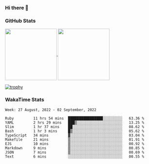 ### Hi there 👋

### GitHub Stats

<a href="https://github.com/anuraghazra/github-readme-stats">
  <img align="center" height="170px" src="https://github-readme-stats.vercel.app/api/top-langs/?username=tksfjt1024&layout=compact&count_private=true&show_icons=true&show_icons=true&theme=graywhite" />
</a>
<a href="https://github.com/anuraghazra/github-readme-stats">
  <img align="center" height="170px" src="https://github-readme-stats.vercel.app/api?username=tksfjt1024&count_private=true&show_icons=true&show_icons=true&theme=graywhite" />
</a>

[![trophy](https://github-profile-trophy.vercel.app/?username=tksfjt1024)](https://github.com/ryo-ma/github-profile-trophy)

### WakaTime Stats

<!--START_SECTION:waka-->
```text
Week: 27 August, 2022 - 02 September, 2022

Ruby         11 hrs 54 mins  ████████████████░░░░░░░░░   63.36 % 
YAML         2 hrs 29 mins   ███▒░░░░░░░░░░░░░░░░░░░░░   13.25 % 
Slim         1 hr 37 mins    ██░░░░░░░░░░░░░░░░░░░░░░░   08.62 % 
Bash         1 hr 3 mins     █▒░░░░░░░░░░░░░░░░░░░░░░░   05.62 % 
TypeScript   34 mins         ▓░░░░░░░░░░░░░░░░░░░░░░░░   03.04 % 
Makefile     21 mins         ▒░░░░░░░░░░░░░░░░░░░░░░░░   01.91 % 
EJS          10 mins         ▒░░░░░░░░░░░░░░░░░░░░░░░░   00.92 % 
Markdown     9 mins          ▒░░░░░░░░░░░░░░░░░░░░░░░░   00.85 % 
JSON         7 mins          ▒░░░░░░░░░░░░░░░░░░░░░░░░   00.69 % 
Text         6 mins          ░░░░░░░░░░░░░░░░░░░░░░░░░   00.55 % 
```
<!--END_SECTION:waka-->

